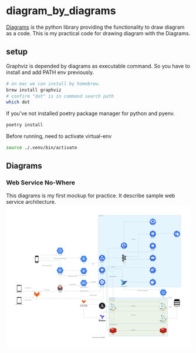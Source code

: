 # diagram_by_diagrams
[Diagrams](https://diagrams.mingrammer.com/) is the python library providing the functionality to draw diagram as a code. This is my practical code for drawing diagram with the Diagrams.

## setup
Graphviz is depended by diagrams as executable command. So you have to install and add PATH env previously.
```bash
# on mac we can install by homebrew.
brew install graphviz
# confirm "dot" is in command search path
which dot
```
If you've not installed poetry package manager for python and pyenv. 
```bash
poetry install
```
Before running, need to activate virtual-env
```bash
source ./.venv/bin/activate
```

## Diagrams

### Web Service No-Where
This diagrams is my first mockup for practice. It describe sample web service architecture.
<img src="./images/main_diagram.png" width="1024">
